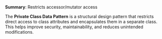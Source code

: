 **Summary**: Restricts accessor/mutator access

The **Private Class Data Pattern** is a structural design pattern that restricts direct access to class attributes and encapsulates them in a separate class. This helps improve security, maintainability, and reduces unintended modifications.
